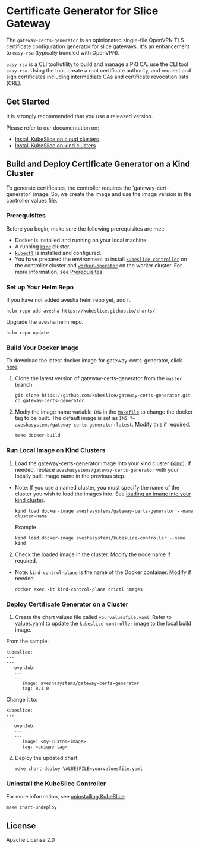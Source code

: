 # Certificate Generator for Slice Gateway

The `gateway-certs-generator` is an opinionated single-file OpenVPN TLS certificate configuration generator for slice gateways. It's an enhancement to `easy-rsa` (typically bundled with OpenVPN).

`easy-rsa` is a CLI tool/utility to build and manage a PKI CA. use the CLI tool `easy-rsa`. Using the tool, create a root certificate authority, and request and sign certificates including intermediate CAs and certificate revocation lists (CRL).

## Get Started
It is strongly recommended that you use a released version. 

Please refer to our documentation on:
- [Install KubeSlice on cloud clusters](https://kubeslice.io/documentation/open-source/0.6.0/getting-started-with-cloud-clusters/installing-kubeslice/installing-the-kubeslice-controller)
- [Install KubeSlice on kind clusters](https://kubeslice.io/documentation/open-source/0.6.0/tutorials/kind-install-kubeslice-controller)

## Build and Deploy Certificate Generator on a Kind Cluster

To generate certificates, the controller requires the 'gateway-cert-generator' image. So, we create the image and use the image version in the controller values file.

### Prerequisites
Before you begin, make sure the following prerequisites are met:
* Docker is installed and running on your local machine.
* A running [`kind`](https://kind.sigs.k8s.io/) cluster.
* [`kubectl`](https://kubernetes.io/docs/tasks/tools/) is installed and configured.
* You have prepared the environment to install [`kubeslice-controller`](https://github.com/kubeslice/kubeslice-controller) on the controller cluster and [`worker-operator`](https://github.com/kubeslice/worker-operator) on the worker cluster. For more information, see [Prerequisites](https://kubeslice.io/documentation/open-source/0.6.0/getting-started-with-cloud-clusters/prerequisites/).

### Set up Your Helm Repo
If you have not added avesha helm repo yet, add it.

```console
helm repo add avesha https://kubeslice.github.io/charts/
```

Upgrade the avesha helm repo.

```console
helm repo update
```

### Build Your Docker Image

To download the latest docker image for gateway-certs-generator, click [here](https://hub.docker.com/r/aveshasystems/gateway-certs-generator).

1. Clone the latest version of gateway-certs-generator from  the `master` branch.

   ```console
   git clone https://github.com/kubeslice/gateway-certs-generator.git
   cd gateway-certs-generator
   ```

2. Modiy the image name variable `IMG` in the [`Makefile`](Makefile) to change the docker tag to be built.
   The default image is set as `IMG ?= aveshasystems/gateway-certs-generator:latest`. Modify this if required.

   ```console
   make docker-build
   ```
### Run Local Image on Kind Clusters

1. Load the gateway-certs-generator image into your kind cluster ([kind](https://kind.sigs.k8s.io/docs/user/quick-start/#loading-an-image-into-your-cluster)).
   If needed, replace `aveshasystems/gateway-certs-generator` with your locally built image name in the previous step.
   
* Note: If you use a named cluster, you must specify the name of the cluster you wish to load the images into. See [loading an image into your kind cluster](https://kind.sigs.k8s.io/docs/user/quick-start/#loading-an-image-into-your-cluster).
  
   ```console
   kind load docker-image aveshasystems/gateway-certs-generator --name cluster-name
   ```
   Example
   ```console
   kind load docker-image aveshasystems/kubeslice-controller --name kind
   ```

2. Check the loaded image in the cluster. Modify the node name if required.

* Note: `kind-control-plane` is the name of the Docker container. Modify if needed. 
  
  ```console
  docker exec -it kind-control-plane crictl images
  ```

### Deploy Certificate Generator on a Cluster
1. Create the chart values file called `yourvaluesfile.yaml`. Refer to [values.yaml](https://github.com/kubeslice/charts/blob/master/charts/kubeslice-controller/values.yaml) to update the `kubeslice-controller` image to the local build image.

From the sample:

   ```
   kubeslice:
   ---
   ---
      ovpnJob:
      ---
      ---
         image: aveshasystems/gateway-certs-generator
         tag: 0.1.0
   ```

Change it to:

   ```
   kubeslice:
   ---
   ---
      ovpnJob:
      ---
      ---
         image: <my-custom-image> 
         tag: <unique-tag>
   ```

2. Deploy the updated chart.

   ```console
   make chart-deploy VALUESFILE=yourvaluesfile.yaml
   ```

### Uninstall the KubeSlice Controller
For more information, see [uninstalling KubeSlice](https://kubeslice.io/documentation/open-source/0.6.0/getting-started-with-cloud-clusters/uninstalling-kubeslice/offboarding-namespaces).

```console
make chart-undeploy
 ```
 

## License

Apache License 2.0
